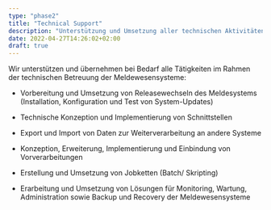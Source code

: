 ```yaml
---
type: "phase2"
title: "Technical Support"
description: "Unterstützung und Umsetzung aller technischen Aktivitäten im Meldewesen"
date: 2022-04-27T14:26:02+02:00
draft: true
---
```


Wir unterstützen und übernehmen bei Bedarf alle Tätigkeiten im Rahmen der technischen Betreuung der Meldewesensysteme:

* Vorbereitung und Umsetzung von Releasewechseln des Meldesystems (Installation, Konfiguration und Test von System-Updates)

* Technische Konzeption und Implementierung von Schnittstellen

* Export und Import von Daten zur Weiterverarbeitung an andere Systeme

* Konzeption, Erweiterung, Implementierung und Einbindung von Vorverarbeitungen

* Erstellung und Umsetzung von Jobketten (Batch/ Skripting)

* Erarbeitung und Umsetzung von Lösungen für Monitoring, Wartung, Administration sowie Backup und Recovery der Meldewesensysteme